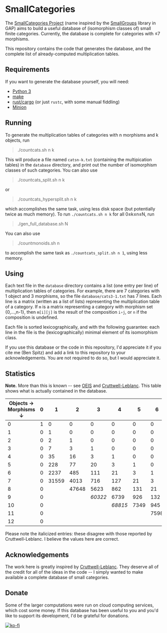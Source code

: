 # SmallCategories

The [SmallCategories Project](https://smallcats.info/) (name inspired by the [SmallGroups](https://docs.gap-system.org/pkg/smallgrp/doc/chap1.html) library in GAP) aims to build a useful database of (isomorphism classes of) small finite categories. Currently, the database is complete for categories with ≤7 morphisms.

This repository contains the code that generates the database, and the complete list of already-computed multiplication tables.

## Requirements

If you want to generate the database yourself, you will need:

* [Python 3](https://www.python.org/downloads)
* [make](https://www.gnu.org/software/make)
* [rust/cargo](https://rustup.rs) (or just `rustc`, with some manual fiddling)
* [Minion](https://github.com/minion/minion)

## Running

To generate the multiplication tables of categories with n morphisms and k objects, run

> ./countcats.sh n k

This will produce a file named `catsn-k.txt` (containing the multipication tables) in the `database` directory, and print out the number of isomorphism classes of such categories. You can also use

> ./countcats_split.sh n k

or

> ./countcats_hypersplit.sh n k

which accomplishes the same task, using less disk space (but potentially twice as much memory). To run `./countcats.sh n k` for all 0≤k≤n≤N, run

> ./gen_full_database.sh N

You can also use

> ./countmonoids.sh n

to accomplish the same task as `./countcats_split.sh n 1`, using less memory.

## Using

Each text file in the `database` directory contains a list (one entry per line) of multiplication tables of categories. For example, there are 7 categories with 1 object and 3 morphisms, so the file `database/cats3-1.txt` has 7 lines. Each line is a matrix (written as a list of lists) representing the multiplication table of a category. If `m` is a matrix representing a category with morphism set {0,...,n-1}, then `m[i][j]` is the result of the composition `i∘j`, or `n` if the composition is undefined.

Each file is sorted lexicographically, and with the following guarantee: each line in the file is the (lexicographically) minimal element of its isomorphism class.

If you use this database or the code in this repository, I'd appreciate it if you cite me (Ben Spitz) and add a link to this repository to your acknowledgements. You are not required to do so, but I would appreciate it.

## Statistics

**Note.** More than this is known -- see [OEIS](https://oeis.org/A125696) and [Cruttwell-Leblanc](https://www.reluctantm.com/gcruttw/publications/ams2014CruttwellCountingFiniteCats.pdf). This table shows what is actually contained in the database.

| Objects →<br>Morphisms ↓ | 0 | 1     | 2     | 3       | 4       | 5    | 6    | 7   | 8   | 9   | 10 | 11 | Total     |
|--------------------------|---|-------|-------|---------|---------|------|------|-----|-----|-----|----|----|-----------|
| 0                        | 1 | 0     | 0     | 0       | 0       | 0    | 0    | 0   | 0   | 0   | 0  | 0  | **1**     |
| 1                        | 0 | 1     | 0     | 0       | 0       | 0    | 0    | 0   | 0   | 0   | 0  | 0  | **1**     |
| 2                        | 0 | 2     | 1     | 0       | 0       | 0    | 0    | 0   | 0   | 0   | 0  | 0  | **3**     |
| 3                        | 0 | 7     | 3     | 1       | 0       | 0    | 0    | 0   | 0   | 0   | 0  | 0  | **11**    |
| 4                        | 0 | 35    | 16    | 3       | 1       | 0    | 0    | 0   | 0   | 0   | 0  | 0  | **55**    |
| 5                        | 0 | 228   | 77    | 20      | 3       | 1    | 0    | 0   | 0   | 0   | 0  | 0  | **329**   |
| 6                        | 0 | 2237  | 485   | 111     | 21      | 3    | 1    | 0   | 0   | 0   | 0  | 0  | **2858**  |
| 7                        | 0 | 31559 | 4013  | 716     | 127     | 21   | 3    | 1   | 0   | 0   | 0  | 0  | **36440** |
| 8                        | 0 |       | 47648 | 5623    | 862     | 131  | 21   | 3   | 1   | 0   | 0  | 0  |           |
| 9                        | 0 |       |       | _60322_ | 6739    | 926  | 132  | 21  | 3   | 1   | 0  | 0  |           |
| 10                       | 0 |       |       |         | _68815_ | 7349 | 945  | 132 | 21  | 3   | 1  | 0  |           |
| 11                       | 0 |       |       |         |         |      | 7598 | 949 | 132 | 21  | 3  | 1  |           |
| 12                       | 0 |       |       |         |         |      |      |     | 950 | 132 | 21 | 3  |           |

Please note the italicized entries: these disagree with those reported by Cruttwell-Leblanc. I believe the values here are correct.

## Acknowledgements

The work here is greatly inspired by [Cruttwell-Leblanc](https://www.reluctantm.com/gcruttw/publications/ams2014CruttwellCountingFiniteCats.pdf). They deserve all of the credit for all of the ideas in the code -- I simply wanted to make available a complete database of small categories.

## Donate

Some of the larger computations were run on cloud computing services, which cost some money. If this database has been useful to you and you'd like to support its development, I'd be grateful for donations.

[![ko-fi](https://ko-fi.com/img/githubbutton_sm.svg)](https://ko-fi.com/B0B3DOCLE)
